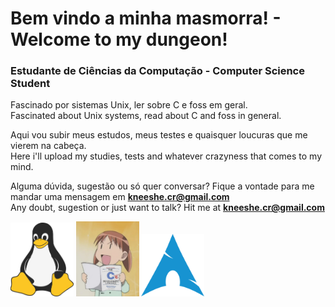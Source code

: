 # Bem vindo a minha masmorra! - Welcome to my dungeon!

### Estudante de Ciências da Computação - Computer Science Student

Fascinado por sistemas Unix, ler sobre C e foss em geral.  
Fascinated about Unix systems, read about C and foss in general.

Aqui vou subir meus estudos, meus testes e quaisquer loucuras que me vierem na cabeça.  
Here i'll upload my studies, tests and whatever crazyness that comes to my mind.

Alguma dúvida, sugestão ou só quer conversar? Fique a vontade para me mandar uma mensagem em **<kneeshe.cr@gmail.com>**  
Any doubt, sugestion or just want to talk? Hit me at **<kneeshe.cr@gmail.com>**

<img src="assets/tux.png" style="width:20%; height:auto; margin-left:0"> <img src="assets/anime_c.jpg" style="width:20%; height:auto; margin-left:auto; margin-right:auto"> <img src="assets/arch.png" style="width:20%; height:auto; margin-right:0"> 
